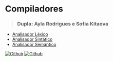 # Compiladores
><h3>Dupla: Ayla Rodrigues e Sofia Kitaeva</h3>

* [Analisador Léxico](https://github.com/AylaRodrigues/Compiladores/tree/main/Analisador%20L%C3%A9xico)
* [Analisador Sintático]()
* [Analisador Semântico]()

[![Github](https://img.shields.io/badge/-Github-%23121011?style=for-the-badge&logo=github&logoColor=white)](https://github.com/AylaRodrigues)
[![Github](https://img.shields.io/badge/-Github-%23121011?style=for-the-badge&logo=github&logoColor=white)](https://github.com/SofiaKitaeva)
